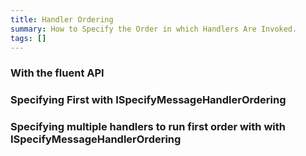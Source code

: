 ```yaml
---
title: Handler Ordering
summary: How to Specify the Order in which Handlers Are Invoked.
tags: []
---
```


### With the fluent API

<!-- import HandlerOrderingWithFluent -->

### Specifying First with ISpecifyMessageHandlerOrdering

<!-- import HandlerOrderingWithFirst -->

### Specifying multiple handlers to run first order with with ISpecifyMessageHandlerOrdering

<!-- import HandlerOrderingWithMultiple -->
